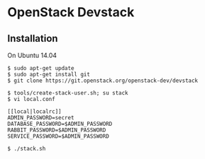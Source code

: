 # OpenStack Devstack


## Installation
On Ubuntu 14.04

```
$ sudo apt-get update
$ sudo apt-get install git
$ git clone https://git.openstack.org/openstack-dev/devstack
```

```
$ tools/create-stack-user.sh; su stack
$ vi local.conf
```
    
    [[local|localrc]]
    ADMIN_PASSWORD=secret
    DATABASE_PASSWORD=$ADMIN_PASSWORD
    RABBIT_PASSWORD=$ADMIN_PASSWORD
    SERVICE_PASSWORD=$ADMIN_PASSWORD
    
```
$ ./stack.sh
```
